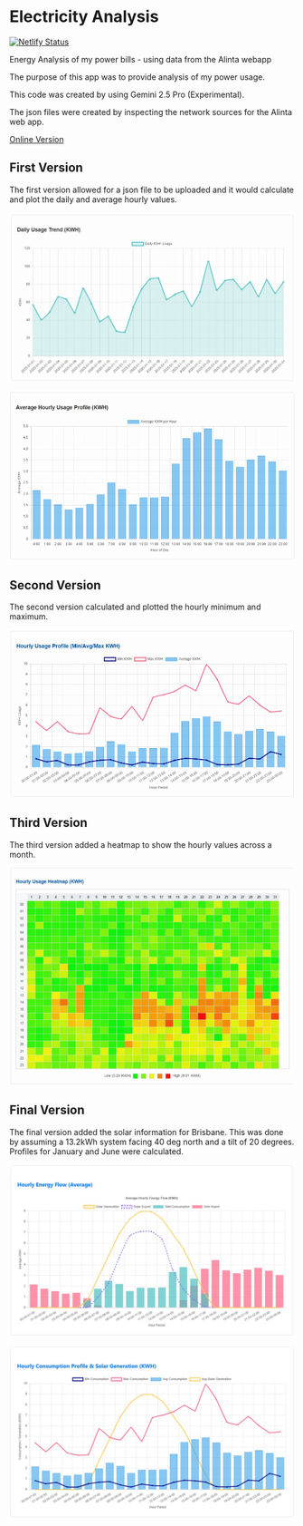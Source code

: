# Electricity Analysis

[![Netlify Status](https://api.netlify.com/api/v1/badges/d8cfc348-a797-4441-962b-6046a39a6262/deploy-status)](https://app.netlify.com/sites/electricity-analysis/deploys)

Energy Analysis of my power bills - using data from the Alinta webapp

The purpose of this app was to provide analysis of my power usage.

This code was created by using Gemini 2.5 Pro (Experimental).

The json files were created by inspecting the network sources for the Alinta web app.

[Online Version](https://electricity-analysis.netlify.app/)

## First Version

The first version allowed for a json file to be uploaded and it would calculate and plot the daily and average hourly values.

![First version - daily usage](src/images/version-1-daily.jpg)

![First version - hourly usage](src/images/version-1-hourly.jpg)

## Second Version

The second version calculated and plotted the hourly minimum and maximum.

![Second version - hourly usage](src/images/version-2-hourly.jpg)

## Third Version

The third version added a heatmap to show the hourly values across a month.

![Third version - hourly heatmap](src/images/version-3-hourly.jpg)

## Final Version

The final version added the solar information for Brisbane. This was done by assuming a 13.2kWh system facing 40 deg north and a tilt of 20 degrees. Profiles for January and June were calculated.

![Final version - hourly usage](src/images/version-4-hourly.jpg)

![Final version - min-max with solar](src/images/version-4-min-max-solar.jpg)
